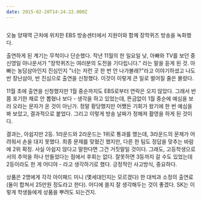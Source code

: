 ```yaml
---
date: 2015-02-28T14:24:22.000Z
---
```


<p><img src="/images/migrated-photos/2015/Feb/KakaoTalk_20150228_170356311-1.jpg" alt=""></p>
<p>오늘 양재역 근처에 위치한 EBS 방송센터에서 지원이와 함께 장학퀴즈 방송을 녹화했다.</p>
<p>출연하게 된 계기는 무척이나 단순했다. 작년 11월의 한 일요일 낮, 아빠와 TV를 보던 중 신영일 아나운서가 &quot;장학퀴즈는 여러분의 도전을 기다립니다.&quot; 라는 말을 듣게 된 것. 아빠는 농담삼아인지 진심인지 &quot;너는 저런 곳 한 번 안 나가볼래?&quot;라고 이야기하셨고 나도 반 장난삼아, 반 진심으로 출연을 신청했다. 이것이 이렇게 큰 일로 벌어질 줄은 몰랐다.</p>
<p>11월 초에 출연을 신청했지만 1월 중순까지도 EBS로부터 연락은 오지 않았다. 그래서 반쯤 포기한 채로 안 뽑혔나 보다 - 생각을 하고 있었는데, 뜬금없이 1월 중순에 예심을 보러 오라는 문자가 온 것이 아닌가. 정말 황당했지만 어쨌든 기회가 왔기에 한 번 예심을 봐 보았고, 결과적으로 붙었다. 그리고 이렇게 방송 날짜가 정해져 촬영을 하게 된 것이다.</p>
<p>결과는, 아쉽지만 2등. 1라운드와 2라운드는 1위로 통과를 했는데, 3라운드의 문제가 어려워서 손을 대지 못했다. 최종 문제를 맞혔긴 했지만, 다른 한 팀도 정답을 맞추는 바람에 2위 확정. 사실 아쉽지 않다고 말한다면 그건 거짓말일 것이다. 그래도, 고등학생으로서의 추억을 하나 만들었다는 점에서 후회는 없다. 잘못하면 3등까지 갈 수도 있었는데 2등이라도 한 게 어디야 - 라고 생각하기로 했다. 긍정적인 사고방식, 중요하다.</p>
<p>상품은 2명에게 각각 아이패드 미니 (몇세대인지는 모르겠다) 한 대씩과 소정의 출연료(둘이 합쳐서 25만원 정도라고 한다). 어디에 쓸지 잘 생각해두는 것이 좋겠다. SK는 이렇게 학생들에게 상품을 뿌려도 되는건지.</p>
